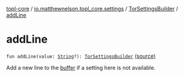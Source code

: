 [topl-core](../../index.md) / [io.matthewnelson.topl_core.settings](../index.md) / [TorSettingsBuilder](index.md) / [addLine](./add-line.md)

# addLine

`fun addLine(value: `[`String`](https://kotlinlang.org/api/latest/jvm/stdlib/kotlin/-string/index.html)`?): `[`TorSettingsBuilder`](index.md) [(source)](https://github.com/05nelsonm/TorOnionProxyLibrary-Android/blob/master/topl-core/src/main/java/io/matthewnelson/topl_core/settings/TorSettingsBuilder.kt#L166)

Add a new line to the [buffer](#) if a setting here is not available.

